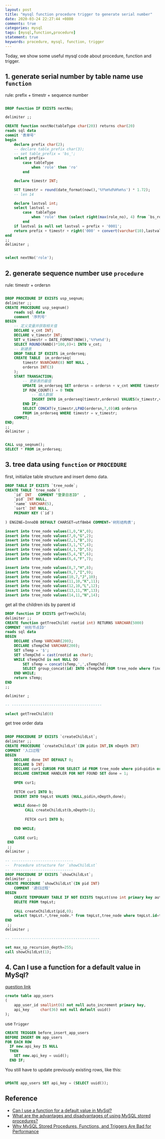 ```yaml
---
layout: post
title: "mysql function procedure trigger to generate serial number"
date: 2020-03-24 22:27:44 +0800
comments: true
categories: mysql
tags: [mysql,function,procedure]
statement: true
keywords: procedure, mysql, function, trigger
---
```



Today, we show some useful mysql code about procedure, function and trigger.


## 1. generate serial number by table name use `function`
  
rule: prefix + timestr + sequence number


<!--more -->


```sql

DROP function IF EXISTS nextNo;

delimiter ;; 

CREATE function nextNo(tableType char(20)) returns char(20) 
reads sql data
commit '表单号'
begin 
    declare prefix char(2);
    -- declare table_prefix char(3);
    -- set table_prefix = 'bs_';
    select prefix=
        case tableType
            when 'role' then 'ro'
        end

    declare timestr INT;

    SET timestr = round(date_format(now(),'%Y%m%d%H%m%s') * 1.72); 
    -- len 14

	declare lastval int; 
	select lastval = 
        case  tableType
            when 'role' then (select right(max(role_no), 4) from `bs_role`)
        end
	if lastval is null set lastval = prefix + '0001';
	return prefix + timestr + right('000' + convert(varchar(10),lastval + 1),4)
end
;;
delimiter ;


select nextNo('role');

```

## 2. generate sequence number use `procedure`

rule:  timestr + ordersn

```sql

DROP PROCEDURE IF EXISTS usp_seqnum;
delimiter ;; 
CREATE PROCEDURE usp_seqnum()
    reads sql data
    comment '序列号'
BEGIN
    -- 定义变量并获取相关值
    DECLARE v_cnt INT;
    DECLARE v_timestr INT;
    SET v_timestr = DATE_FORMAT(NOW(),'%Y%m%d');
    SELECT ROUND(RAND()*100,0)+1 INTO v_cnt;
    -- 新建表
    DROP TABLE IF EXISTS im_orderseq;
    CREATE TABLE  im_orderseq(
        timestr NVARCHAR(8) NOT NULL ,
        ordersn INT(3)
    );
    START TRANSACTION;
		-- 更新表的最值
		UPDATE im_orderseq SET ordersn = ordersn + v_cnt WHERE timestr = v_timestr;
		IF ROW_COUNT() = 0 THEN
			-- 插入数据
			INSERT INTO im_orderseq(timestr,ordersn) VALUES(v_timestr,v_cnt);
		END IF;
		SELECT CONCAT(v_timestr,LPAD(ordersn,7,0))AS ordersn
		FROM im_orderseq WHERE timestr = v_timestr;
    COMMIT;
END;
;; 
delimiter ;


CALL usp_seqnum();
SELECT * FROM im_orderseq;

```


## 3. tree data using `function` or `PROCEDURE`


first, initialize table structure and insert demo data.

```sql
DROP TABLE IF EXISTS `tree_node`;
CREATE TABLE `tree_node`(
	`id` INT   COMMENT "登录日志ID"  ,
    `pid` INT NULL,
    `name` VARCHAR(5),
    `sort` INT NULL,
	PRIMARY KEY (`id`)
	
) ENGINE=InnoDB DEFAULT CHARSET=utf8mb4 COMMENT='树形结构表';

insert into tree_node values(1,0,"A",0);
insert into tree_node values(7,0,"G",2);
insert into tree_node values(2,1,"B",3);
insert into tree_node values(3,1,"C",4);
insert into tree_node values(4,1,"D",5);
insert into tree_node values(5,4,"E",6);
insert into tree_node values(6,4,"F",7);

insert into tree_node values(8,7,"H",8);
insert into tree_node values(9,7,"I",9);
insert into tree_node values(10,7,"J",10);
insert into tree_node values(11,10,"K",11);
insert into tree_node values(12,10,"L",12);
insert into tree_node values(13,11,"M",13);
insert into tree_node values(14,11,"N",14);


```


get all the children ids by parent id


```sql
DROP function IF EXISTS getTreeChild;
delimiter ;; 
CREATE function getTreeChild( rootid int) RETURNS VARCHAR(5000)
COMMENT '树形节点ID'  
reads sql data
BEGIN
	DECLARE sTemp VARCHAR(200);  
	DECLARE sTempChd VARCHAR(200);  
	SET sTemp = '$';
	SET sTempChd = cast(rootid as char);  
	WHILE sTempChd is not NULL DO  
		SET sTemp = concat(sTemp,',',sTempChd);  
		SELECT group_concat(id) INTO sTempChd FROM tree_node where find_in_set(pid,sTempChd)>0;  
	END WHILE;  
	return sTemp;  
END
;;

delimiter ;  

-- -----------------------------------------

select getTreeChild(0)

```

get tree order data

```sql
  
DROP PROCEDURE IF EXISTS `createChildLst`;  
delimiter ;;  
CREATE PROCEDURE `createChildLst`(IN pidin INT,IN nDepth INT)  
COMMENT '入口过程'  
BEGIN  
    DECLARE done INT DEFAULT 0;  
    DECLARE b INT;  
    DECLARE cur1 CURSOR FOR SELECT id FROM tree_node where pid=pidin order by sort;  
    DECLARE CONTINUE HANDLER FOR NOT FOUND SET done = 1; 
      
    OPEN cur1;  
  
    FETCH cur1 INTO b;  
    INSERT INTO tmpLst VALUES (NULL,pidin,nDepth,done);  
      
    WHILE done=0 DO  
         CALL createChildLst(b,nDepth+1);  
         
         FETCH cur1 INTO b;  
           
    END WHILE;  
  
    CLOSE cur1;  
 END  
 ;;  
delimiter ;  
  
-- ----------------------------  
--  Procedure structure for `showChildLst`  
-- ----------------------------  
DROP PROCEDURE IF EXISTS `showChildLst`;  
delimiter ;;  
CREATE PROCEDURE `showChildLst`(IN pid INT)  
    COMMENT '递归过程'  
BEGIN  
    CREATE TEMPORARY TABLE IF NOT EXISTS tmpLst(sno int primary key auto_increment,id int,depth int,isLeaf int);  
    DELETE FROM tmpLst;  
  
    CALL createChildLst(pid,0);  
    select tmpLst.*,tree_node.* from tmpLst,tree_node where tmpLst.id=tree_node.id order by tmpLst.sno;  
END  
 ;;  
delimiter ;  

-- ----------------------------------------

set max_sp_recursion_depth=255;  
call showChildLst(1);  


```


## 4. Can I use a function for a default value in MySql? 

[question link](https://stackoverflow.com/questions/270309/can-i-use-a-function-for-a-default-value-in-mysql)


```sql
create table app_users
(
    app_user_id smallint(6) not null auto_increment primary key,
    api_key     char(36) not null default uuid()
);

```


use `Trigger`


```sql
CREATE TRIGGER before_insert_app_users
BEFORE INSERT ON app_users
FOR EACH ROW
  IF new.api_key IS NULL
  THEN
    SET new.api_key = uuid();
  END IF;
```
You still have to update previously existing rows, like this:


```sql

UPDATE app_users SET api_key = (SELECT uuid());
```



## Reference

- [Can I use a function for a default value in MySql?](https://stackoverflow.com/questions/270309/can-i-use-a-function-for-a-default-value-in-mysql)
- [What are the advantages and disadvantages of using MySQL stored procedures?](https://www.tutorialspoint.com/What-are-the-advantages-and-disadvantages-of-using-MySQL-stored-procedures)
- [Why MySQL Stored Procedures, Functions, and Triggers Are Bad for Performance](https://dzone.com/articles/why-mysql-stored-procedures-functions-and-triggers)
